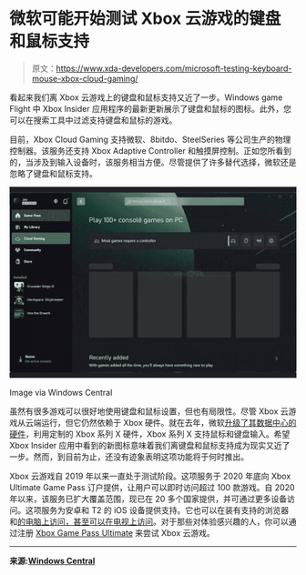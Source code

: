 # 微软可能开始测试 Xbox 云游戏的键盘和鼠标支持

> 原文：<https://www.xda-developers.com/microsoft-testing-keyboard-mouse-xbox-cloud-gaming/>

看起来我们离 Xbox 云游戏上的键盘和鼠标支持又近了一步。Windows game Flight 中 Xbox Insider 应用程序的最新更新展示了键盘和鼠标的图标。此外，您可以在搜索工具中过滤支持键盘和鼠标的游戏。

目前，Xbox Cloud Gaming 支持微软、8bitdo、SteelSeries 等公司生产的物理控制器。该服务还支持 Xbox Adaptive Controller 和触摸屏控制。正如您所看到的，当涉及到输入设备时，该服务相当方便。尽管提供了许多替代选择，微软还是忽略了键盘和鼠标支持。

 <picture>![Xbox Game Pass with Keyboard and Mouse icons](img/d17502eb77d2c66968028bd2aa750f10.png)</picture> 

Image via Windows Central

虽然有很多游戏可以很好地使用键盘和鼠标设置，但也有局限性。尽管 Xbox 云游戏从云端运行，但它仍然依赖于 Xbox 硬件。就在去年，微软[升级了其数据中心的硬件](https://news.xbox.com/en-us/2021/06/28/xbox-cloud-gaming-now-running-on-xbox-series-x/)，利用定制的 Xbox 系列 X 硬件，Xbox 系列 X 支持鼠标和键盘输入。希望 Xbox Insider 应用中看到的新图标意味着我们离键盘和鼠标支持成为现实又近了一步。然而，到目前为止，还没有迹象表明这项功能将于何时推出。

Xbox 云游戏自 2019 年以来一直处于测试阶段。这项服务于 2020 年底向 Xbox Ultimate Game Pass 订户提供，让用户可以即时访问超过 100 款游戏。自 2020 年以来，该服务已扩大覆盖范围，现已在 20 多个国家提供，并可通过更多设备访问。这项服务为安卓和 T2 的 iOS 设备提供支持。它也可以在装有支持的浏览器和[的电脑上访问，甚至可以在电视上访问](https://www.xda-developers.com/samsung-gaming-hub-is-now-live/)。对于那些对体验感兴趣的人，你可以通过注册 [Xbox Game Pass Ultimate](https://www.xbox.com/en-US/xbox-game-pass/cloud-gaming#join) 来尝试 Xbox 云游戏。

* * *

**来源:[Windows Central](https://www.windowscentral.com/gaming/xbox/microsoft-may-be-gearing-up-to-test-mouse-and-keyboard-for-xbox-cloud-gaming)**